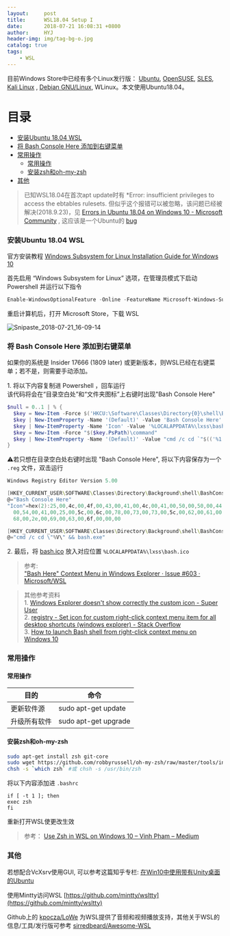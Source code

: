 ```yaml
---
layout:     post
title:      WSL18.04 Setup I
date:       2018-07-21 16:08:31 +0800
author:     HYJ
header-img: img/tag-bg-o.jpg
catalog: true
tags:
    - WSL
---
```


 <!-- more --> 

目前Windows Store中已经有多个Linux发行版： [Ubuntu](https://www.microsoft.com/store/p/ubuntu/9nblggh4msv6), [OpenSUSE](https://www.microsoft.com/store/apps/9njvjts82tjx), [SLES](https://www.microsoft.com/store/apps/9p32mwbh6cns), [Kali Linux](https://www.microsoft.com/store/apps/9PKR34TNCV07)  , [Debian GNU/Linux](https://www.microsoft.com/store/apps/9MSVKQC78PK6), WLinux。本文使用Ubuntu18.04。

<!-- TOC -->
# 目录
- [安装Ubuntu 18.04 WSL](#安装ubuntu-1804-wsl)
- [将 Bash Console Here 添加到右键菜单](#将-bash-console-here-添加到右键菜单)
- [常用操作](#常用操作)
    - [常用操作](#常用操作-1)
    - [安装zsh和oh-my-zsh](#安装zsh和oh-my-zsh)
- [其他](#其他)

<!-- /TOC -->

> 已知WSL18.04在首次apt update时有 *Error: insufficient privileges to access the ebtables rulesets. 但似乎这个报错可以被忽略，该问题已经被解决(2018.9.23)，见 [Errors in Ubuntu 18.04 on Windows 10 - Microsoft Community](https://answers.microsoft.com/en-us/windows/forum/windows_10-windows_install/errors-in-ubuntu-1804-on-windows-10/fe349f3d-3d58-4d90-9f8f-c14d7c12af8b) , 这应该是一个Ubuntu的 [bug](https://bugs.launchpad.net/ubuntu/+source/ebtables/+bug/1774120)

### 安装Ubuntu 18.04 WSL
官方安装教程 [Windows Subsystem for Linux Installation Guide for Windows 10](https://docs.microsoft.com/en-us/windows/wsl/install-win10)

首先启用 “Windows Subsystem for Linux” 选项，在管理员模式下启动 Powershell 并运行以下指令

```powershell
Enable-WindowsOptionalFeature -Online -FeatureName Microsoft-Windows-Subsystem-Linux
```

重启计算机后，打开 Microsoft Store，下载 WSL

![Snipaste_2018-07-21_16-09-14](https://myblog-1251543717.cos.ap-shanghai.myqcloud.com/_posts/2018-07-21-WSL18-04-Setup/Snipaste_2018-07-21_16-09-14.png)


### 将 Bash Console Here 添加到右键菜单

如果你的系统是 Insider 17666 (1809 later) 或更新版本，则WSL已经在右键菜单；若不是，则需要手动添加。

1\. 将以下内容复制进 Powershell ，回车运行  
该代码将会在“目录空白处”和“文件夹图标”上右键时出现"Bash Console Here"

```powershell
$null = 0..1 | % {
  $key = New-Item -Force $('HKCU:\Software\Classes\Directory{0}\shell\BashConsoleHere' -f ('', '\Background')[$_])
  $key | New-ItemProperty -Name '(Default)' -Value 'Bash Console Here' -Type String
  $key | New-ItemProperty -Name 'Icon' -Value '%LOCALAPPDATA%\lxss\bash.ico' -Type ExpandString
  $key = New-Item -Force "$($key.PsPath)\command"
  $key | New-ItemProperty -Name '(Default)' -Value "cmd /c cd `"$(('%1', '%V')[$_])`" && bash.exe" -Type String
}
```

⚠若只想在目录空白处右键时出现 "Bash Console Here", 将以下内容保存为一个 `.reg` 文件，双击运行

```powershell
Windows Registry Editor Version 5.00

[HKEY_CURRENT_USER\SOFTWARE\Classes\Directory\Background\shell\BashConsoleHere]
@="Bash Console Here"
"Icon"=hex(2):25,00,4c,00,4f,00,43,00,41,00,4c,00,41,00,50,00,50,00,44,00,41,\
  00,54,00,41,00,25,00,5c,00,6c,00,78,00,73,00,73,00,5c,00,62,00,61,00,73,00,\
  68,00,2e,00,69,00,63,00,6f,00,00,00

[HKEY_CURRENT_USER\SOFTWARE\Classes\Directory\Background\shell\BashConsoleHere\command]
@="cmd /c cd \"%V\" && bash.exe"
```

2\. 最后，将 [bash.ico](https://www.dropbox.com/s/9rfkst6gxd8bw1u/bash.ico?dl=0) 放入对应位置 `%LOCALAPPDATA%\lxss\bash.ico` 

> 参考:  
>["Bash Here" Context Menu in Windows Explorer · Issue #603 · Microsoft/WSL](https://github.com/Microsoft/WSL/issues/603#issuecomment-395523617)


> 其他参考资料  
> 1\. [Windows Explorer doesn't show correctly the custom icon - Super User](https://superuser.com/questions/690249/windows-explorer-doesnt-show-correctly-the-custom-icon)  
> 2\. [registry - Set icon for custom right-click context menu item for all desktop shortcuts (windows explorer) - Stack Overflow](https://stackoverflow.com/questions/3681032/set-icon-for-custom-right-click-context-menu-item-for-all-desktop-shortcuts-win)  
> 3\. [How to launch Bash shell from right-click context menu on Windows 10](https://www.windowscentral.com/how-launch-bash-shell-right-click-context-menu-windows-10)

### 常用操作

#### 常用操作

| 目的     | 命令                   |
|--------|----------------------|
| 更新软件源  | sudo apt-get update  |
| 升级所有软件 | sudo apt-get upgrade |


#### 安装zsh和oh-my-zsh
```bash
sudo apt-get install zsh git-core
sudo wget https://github.com/robbyrussell/oh-my-zsh/raw/master/tools/install.sh -O - | zsh
chsh -s `which zsh` #或 chsh -s /usr/bin/zsh
```

将以下内容添加进 `.bashrc`
```
if [ -t 1 ]; then
exec zsh
fi
```
重新打开WSL使更改生效

> 参考： [Use Zsh in WSL on Windows 10 – Vinh Pham – Medium](https://medium.com/@uniqvinh/use-zsh-in-wsl-on-windows-10-5d439a749c4c)


### 其他
若想配合VcXsrv使用GUI, 可以参考这篇知乎专栏: [在Win10中使用带有Unity桌面的Ubuntu](https://zhuanlan.zhihu.com/p/37643715?utm_source=ZHShareTargetIDMore&utm_medium=social&utm_oi=27258127384576)

使用Mintty访问WSL [https://github.com/mintty/wsltty](https://github.com/mintty/wsltty)

Github上的 [kpocza/LoWe](https://github.com/kpocza/LoWe) 为WSL提供了音频和视频播放支持，其他关于WSL的信息/工具/发行版可参考 [sirredbeard/Awesome-WSL](https://github.com/sirredbeard/Awesome-WSL)